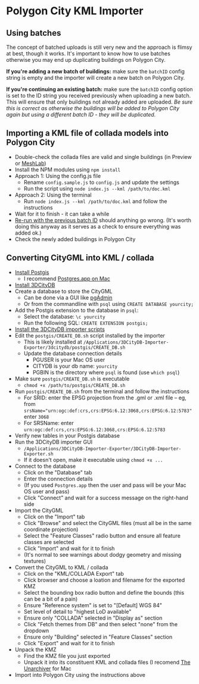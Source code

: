 # Polygon City KML Importer

## Using batches

The concept of batched uploads is still very new and the approach is flimsy at best, though it works. It's important to know how to use batches otherwise you may end up duplicating buildings on Polygon City.

__If you're adding a new batch of buildings:__ make sure the `batchID` config string is empty and the importer will create a new batch on Polygon City.

__If you're continuing an existing batch:__ make sure the `batchID` config option is set to the ID string you received previously when uploading a new batch. This will ensure that only buildings not already added are uploaded. _Be sure this is correct as otherwise the buildings will be added to Polygon City again but using a different batch ID - they will be duplicated._

## Importing a KML file of collada models into Polygon City

* Double-check the collada files are valid and single buildings (in Preview or [MeshLab](http://meshlab.sourceforge.net/))
* Install the NPM modules using `npm install`
* Approach 1: Using the config.js file
  * Rename `config.sample.js` to `config.js` and update the settings
  * Run the script using `node index.js --kml /path/to/doc.kml`
* Approach 2: Using the terminal
  * Run `node index.js --kml /path/to/doc.kml` and follow the instructions
* Wait for it to finish - it can take a while
* [Re-run with the previous batch ID](#using-batches) should anything go wrong. (It's worth doing this anyway as it serves as a check to ensure everything was added ok.)
* Check the newly added buildings in Polygon City


## Converting CityGML into KML / collada

* [Install Postgis](http://postgis.net/install/)
  * I recommend [Postgres.app on Mac](http://postgresapp.com/)
* [Install 3DCityDB](http://www.3dcitydb.org/3dcitydb/downloads/)
* Create a database to store the CityGML
  * Can be done via a GUI like [pgAdmin](http://www.pgadmin.org/)
  * Or from the commandline with `psql` using `CREATE DATABASE yourcity;`
* Add the Postgis extension to the database in `psql`:
  * Select the database: `\c yourcity`
  * Run the following SQL: `CREATE EXTENSION postgis;`
* [Install the 3DCityDB importer scripts](http://www.3dcitydb.org/3dcitydb/d3dimpexp/)
* Edit the `postgis/CREATE_DB.sh` script installed by the importer
  * This is likely installed at `/Applications/3DCityDB-Importer-Exporter/3dcitydb/postgis/CREATE_DB.sh`
  * Update the database connection details
    * PGUSER is your Mac OS user
    * CITYDB is your db name: `yourcity`
    * PGBIN is the directory where `psql` is found (use `which psql`)
* Make sure `postgis/CREATE_DB.sh` is executable
  * `chmod +x /path/to/postgis/CREATE_DB.sh`
* Run `postgis/CREATE_DB.sh` from the terminal and follow the instructions
  * For SRID: enter the EPSG projection from the .gml or .xml file – eg, from `srsName="urn:ogc:def:crs,crs:EPSG:6.12:3068,crs:EPSG:6.12:5783"` enter `3068`
  * For SRSName: enter `urn:ogc:def:crs,crs:EPSG:6.12:3068,crs:EPSG:6.12:5783`
* Verify new tables in your Postgis database
* Run the 3DCityDB importer GUI
  * `/Applications/3DCityDB-Importer-Exporter/3DCityDB-Importer-Exporter.sh`
  * If it doesn't open, make it executable using `chmod +x ...`
* Connect to the database
  * Click on the "Database" tab
  * Enter the connection details
  * (If you used `Postgres.app` then the user and pass will be your Mac OS user and pass)
  * Click "Connect" and wait for a success message on the right-hand side
* Import the CityGML
  * Click on the "Import" tab
  * Click "Browse" and select the CityGML files (must all be in the same coordinate projection)
  * Select the "Feature Classes" radio button and ensure all feature classes are selected
  * Click "Import" and wait for it to finish
  * (It's normal to see warnings about dodgy geometry and missing textures)
* Convert the CityGML to KML / collada
  * Click on the "KML/COLLADA Export" tab
  * Click browser and choose a loation and filename for the exported KMZ
  * Select the bounding box radio button and define the bounds (this can be a bit of a pain)
  * Ensure "Reference system" is set to "[Default] WGS 84"
  * Set level of detail to "highest LoD available"
  * Ensure only "COLLADA" selected in "Display as" section
  * Click "Fetch themes from DB" and then select "none" from the dropdown
  * Ensure only "Building" selected in "Feature Classes" section
  * Click "Export" and wait for it to finish
* Unpack the KMZ
  * Find the KMZ file you just exported
  * Unpack it into its constituent KML and collada files (I recomend [The Unarchiver](https://itunes.apple.com/gb/app/the-unarchiver/id425424353?mt=12) for Mac
* Import into Polygon City using the instructions above
